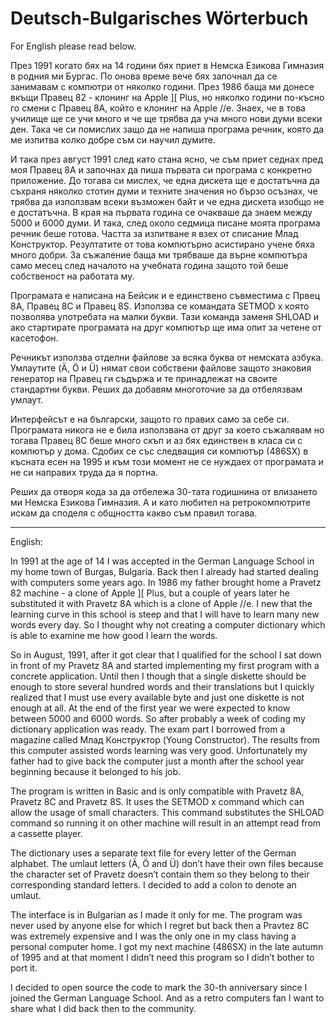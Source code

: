 # Deutsch-Bulgarisches Wörterbuch

For English please read below.

През 1991 когато бях на 14 години бях приет в Немска Езикова Гимназия в родния ми Бургас. По онова време вече бях започнал да се занимавам с компютри от няколко години. През 1986 баща ми донесе вкъщи Правец 82 - клонинг на Apple ][ Plus, но няколко години по-късно го смени с Правец 8А, който е клонинг на Apple //e. Знаех, че в това училище ще се учи много и че ще трябва да уча много нови думи всеки ден. Така че си помислих защо да не напиша програма речник, която да ме изпитва колко добре съм си научил думите.

И така през август 1991 след като стана ясно, че съм приет седнах пред моя Правец 8А и започнах да пиша първата си програма с конкретно приложение. До тогава си мислех, че една дискета ще е достатъчна да съхраня няколко стотин думи и техните значения но бързо осъзнах, че трябва да използвам всеки възможен байт и че една дискета изобщо не е достатъчна. В края на първата година се очакваше да знаем между 5000 и 6000 думи. И така, след около седмица писане моята програма речник беше готова. Частта за изпитване я взех от списание Млад Конструктор. Резултатите от това компютърно асистирано учене бяха много добри. За съжаление баща ми трябваше да върне компютъра само месец след началото на учебната година защото той беше собственост на работата му.

Програмата е написана на Бейсик и е единствено съвместима с Првец 8A, Правец 8C и Правец 8S. Използва се командата SETMOD x която позволява употребата на малки букви. Тази команда заменя SHLOAD и ако стартирате програмата на друг компютър ще има опит за четене от касетофон.

Речникът използва отделни файлове за всяка буква от немската азбука. Умлаутите (Ä, Ö и Ü) нямат свои собствени файлове защото знаковия генератор на Правец ги съдържа и те принадлежат на своите стандартни букви. Реших да добавям многоточие за да отбелязвам умлаут.

Интерфейсът е на български, защото го правих само за себе си. Програмата никога не е била използвана от друг за което съжалявам но тогава Правец 8C беше много скъп и аз бях единствен в класа си с компютър у дома. Сдобих се със следващия си компютър (486SX) в късната есен на 1995 и към този момент не се нуждаех от програмата и не си направих труда да я портна.

Реших да отворя кода за да отбележа 30-тата годишнина от влизането ми Немска Езикова Гимназия. А и като любител на ретрокомпютрите искам да споделя с общността какво съм правил тогава.

-------

English:

In 1991 at the age of 14 I was accepted in the German Language School in my home town of Burgas, Bulgaria. Back then I already had started dealing with computers some years ago. In 1986 my father brought home a Pravetz 82 machine - a clone of Apple ][ Plus, but a couple of years later he substituted it with Pravetz 8A which is a clone of Apple //e. I new that the learning curve in this school is steep and that I will have to learn many new words every day. So I thought why not creating a computer dictionary which is able to examine me how good I learn the words.

So in August, 1991, after it got clear that I qualified for the school I sat down in front of my Pravetz 8A and started implementing my first program with a concrete application. Until then I though that a single diskette should be enough to store several hundred words and their translations but I quickly realized that I must use every available byte and just one diskette is not enough at all. At the end of the first year we were expected to know between 5000 and 6000 words. So after probably a week of coding my dictionary application was ready. The exam part I borrowed from a magazine called Млад Конструктор (Young Constructor). Тhe results from this computer assisted words learning was very good. Unfortunately my father had to give back the computer just a month after the school year beginning because it belonged to his job.

The program is written in Basic and is only compatible with Pravetz 8A, Pravetz 8C and Pravetz 8S. It uses the SETMOD x command which can allow the usage of small characters. This command substitutes the SHLOAD command so running it on other machine will result in an attempt read from a cassette player.

The dictionary uses a separate text file for every letter of the German alphabet. The umlaut letters (Ä, Ö and Ü) don’t have their own files because the character set of Pravetz doesn’t contain them so they belong to their corresponding standard letters. I decided to add a colon to denote an umlaut.

The interface is in Bulgarian as I made it only for me. The program was never used by anyone else for which I regret but back then a Pravtez 8C was extremely expensive and I was the only one in my class having a personal computer home. I got my next machine (486SX) in the late autumn of 1995 and at that moment I didn’t need this program so I didn’t bother to port it.

I decided to open source the code to mark the 30-th anniversary since I joined the German Language School. And as a retro computers fan I want to share what I did back then to the community.
